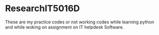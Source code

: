 # ResearchIT5016D
These are my practice codes or not working codes while learning python and while woking on assignment on IT helpdesk Software.
